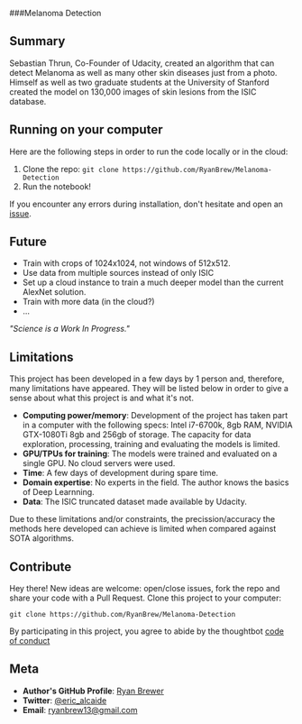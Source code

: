 ###Melanoma Detection
## Summary

Sebastian Thrun, Co-Founder of Udacity, created an algorithm that can detect Melanoma as well as many other skin diseases just from a photo. Himself as well as two graduate students at the University of Stanford created the model on 130,000 images of skin lesions from the ISIC database.


## Running on your computer

Here are the following steps in order to run the code locally or in the cloud:
1. Clone the repo: `git clone https://github.com/RyanBrew/Melanoma-Detection`
2. Run the notebook!

If you encounter any errors during installation, don't hesitate and open an [issue](https://github.com/EricAlcaide/MiniFold/issues).


## Future

* Train with crops of 1024x1024, not windows of 512x512.
* Use data from multiple sources instead of only ISIC
* Set up a cloud instance to train a much deeper model than the current AlexNet solution.
* Train with more data (in the cloud?)
* ...

*"Science is a Work In Progress."*


## Limitations

This project has been developed in a few days by 1 person and, therefore, many limitations have appeared.
They will be listed below in order to give a sense about what this project is and what it's not.

* **Computing power/memory**: Development of the project has taken part in a computer with the following specs: Intel i7-6700k, 8gb RAM, NVIDIA GTX-1080Ti 8gb and 256gb of storage. The capacity for data exploration, processing, training and evaluating the models is limited.
* **GPU/TPUs for training**: The models were trained and evaluated on a single GPU. No cloud servers were used. 
* **Time**: A few days of development during spare time.
* **Domain expertise**: No experts in the field. The author knows the basics of Deep Learnning.
* **Data**: The ISIC truncated dataset made available by Udacity. 

Due to these limitations and/or constraints, the precission/accuracy the methods here developed can achieve is limited when compared against SOTA algorithms.


## Contribute
Hey there! New ideas are welcome: open/close issues, fork the repo and share your code with a Pull Request.
Clone this project to your computer:
 
`git clone https://github.com/RyanBrew/Melanoma-Detection`
 
By participating in this project, you agree to abide by the thoughtbot [code of conduct](https://thoughtbot.com/open-source-code-of-conduct)
 
## Meta
 
* **Author's GitHub Profile**: [Ryan Brewer](https://github.com/RyanBrew/)
* **Twitter**: [@eric_alcaide](https://twitter.com/ryanprograms)
* **Email**: ryanbrew13@gmail.com
